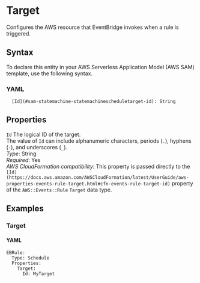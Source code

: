 # Target<a name="sam-property-statemachine-statemachinescheduletarget"></a>

Configures the AWS resource that EventBridge invokes when a rule is triggered\.

## Syntax<a name="sam-property-statemachine-statemachinescheduletarget-syntax"></a>

To declare this entity in your AWS Serverless Application Model \(AWS SAM\) template, use the following syntax\.

### YAML<a name="sam-property-statemachine-statemachinescheduletarget-syntax.yaml"></a>

```
  [Id](#sam-statemachine-statemachinescheduletarget-id): String
```

## Properties<a name="sam-property-statemachine-statemachinescheduletarget-properties"></a>

 `Id`   <a name="sam-statemachine-statemachinescheduletarget-id"></a>
The logical ID of the target\.  
The value of `Id` can include alphanumeric characters, periods \(`.`\), hyphens \(`-`\), and underscores \(`_`\)\.  
*Type*: String  
*Required*: Yes  
*AWS CloudFormation compatibility*: This property is passed directly to the `[Id](https://docs.aws.amazon.com/AWSCloudFormation/latest/UserGuide/aws-properties-events-rule-target.html#cfn-events-rule-target-id)` property of the `AWS::Events::Rule` `Target` data type\.

## Examples<a name="sam-property-statemachine-statemachinescheduletarget--examples"></a>

### Target<a name="sam-property-statemachine-statemachinescheduletarget--examples--target"></a>

#### YAML<a name="sam-property-statemachine-statemachinescheduletarget--examples--target--yaml"></a>

```
EBRule:
  Type: Schedule
  Properties:
    Target:
      Id: MyTarget
```